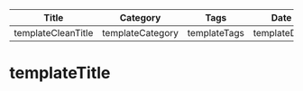 |  Title | Category  | Tags  | Date |
| ------------ | ------------ | ------------ | ----|
| templateCleanTitle | templateCategory  | templateTags  | templateDate |

# templateTitle
